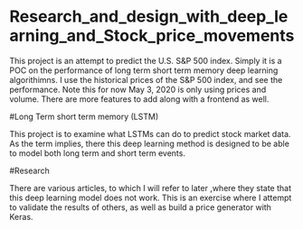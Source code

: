 # Research_and_design_with_deep_learning_and_Stock_price_movements

This project is an attempt to predict the U.S. S&P 500 index. Simply it is a POC on the performance of long term short term memory deep learning algorithimns. I use the historical prices of the S&P 500 index, and see the performance. Note this for now May 3, 2020 is only using prices and volume. There are more features to add along with a frontend as well.

#Long Term short term memory (LSTM)

This project is to examine what LSTMs can do to predict stock market data. As the term implies, there this deep learning method is designed to be able to model both long term and short term events.


#Research 

There are various articles, to which I will refer to later ,where they state that this deep learning model does not work. This is an exercise where I attempt to validate the results of others, as well as build a price generator with Keras.
